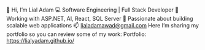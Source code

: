 👋 Hi, I’m Lial Adam
💻 Software Engineering  | Full Stack Developer
💼 Working with ASP.NET, AI, React, SQL Server
🚀 Passionate about building scalable web applications
📫 lialadamawad@gmail.com
Here I’m sharing my portfolio so you can review some of my work:
Portfolio: https://lialyadam.github.io/
